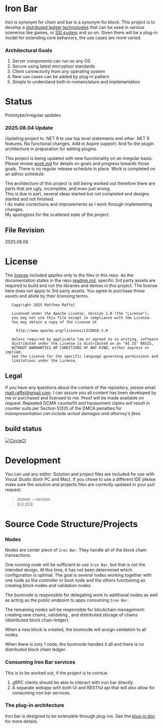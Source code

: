 # Iron Bar

Iron is synonym for chain and bar is a synonym for block.  This project
is to develop a [distributed ledger technologies](https://www.investopedia.com/terms/d/distributed-ledger-technology-dlt.asp) that can be used in various scenerios
like games, or [SSI system](https://sovrin.org/faq/what-is-self-sovereign-identity/) and so on.  Given there will be a plug-in model for extending core behaviors, 
the use cases are more varied.

### Architectural Goals
1. Server components can run on any OS
2. Secure using latest encryption standards
3. Client connectivity from any operating system
4. New use cases can be added by plug-in pattern
5. Simple to understand both in nomenclature and implementation

# Status
Prototype/irregular updates

### 2025.08.04 Update
Updating project to .NET 9 to use top level statements and other .NET 9 features.  No functional changes.  Add in Aspire
support.  And fix the plugin architecture in preparation for adding plugins.

This project is being updated with new functionality on an irregular basis.  Please review [work.md](https://github.com/tatmanblue/ironbar/blob/master/docs/WORK.md) 
for details on goals and progress towards those goals.  There is no regular release schedule in place.  Work is completed on an adhoc schedule.

The architecture of this project is still being worked out therefore there are parts that are ugly, incomplete, and even just wrong.  
This is due in part, several ideas started but not completed and designs started and not finished.  
I do make corrections and improvements as I work through implementing changes.   
My apologizes for the scattered state of the project.

## File Revision
2025.08.06


# License
The [license](LICENSE.md) included applies only to the files in this repo.   As the documentation states in the repo [readme.md](README.md), specific 3rd party assets are required to build and run
the libraries and demos in this project.  The license here does not apply to 3rd party assets. You agree to purchase those assets and abide by their licensing terms. 

```
   Copyright 2025 Matthew Raffel 

   Licensed under the Apache License, Version 2.0 (the "License");
   you may not use this file except in compliance with the License.
   You may obtain a copy of the License at

     http://www.apache.org/licenses/LICENSE-2.0

   Unless required by applicable law or agreed to in writing, software
   distributed under the License is distributed on an "AS IS" BASIS,
   WITHOUT WARRANTIES OR CONDITIONS OF ANY KIND, either express or implied.
   See the License for the specific language governing permissions and
   limitations under the License.
```

## Legal
If you have any questions about the content of the repository, please email [matt.raffel@gmail.com](mailto:matt.raffel@gmail.com). I can assure you all content has been developed by me or purchased and licensed to me. Proof will be made available on request. Repeated DCMA counterfit and harassment claims will result in counter suits per Section 512(f) of the DMCA penalties for _misrepresentation can include actual damages and attorney’s fees_.


## build status
[![CircleCI](https://circleci.com/gh/circleci/circleci-docs.svg?style=shield)](https://app.circleci.com/pipelines/circleci/6jcGFZ8866N3tDJ2DZL5q9/R4Wms16RDc8pLMdjPv3P8w)

# Development
You can use any editor.  Solution and project files are included for use with
Visual Studio (both PC and Mac).  If you chose to use a different IDE please
make sure the solution and projects files are correctly updated in your pull request.

> dotnet --version  
> 9.0.203

# Source Code Structure/Projects

### Nodes
Nodes are center piece of `Iron Bar`.  They handle all of the block chain transactions.

One running node will be sufficient to use `Iron Bar`, but that is not the intended design.  At this time, it has not 
been determined which configuration is optimal.  The goal is several nodes working together with one node
as the controller or boot node and the others functioning as creating block nodes and validation nodes.

The bootnode is responsible for delegating work to additional nodes as well as acting as the public endpoint to apps consuming `Iron Bar`.

The remaining nodes will be responsible for blockchain management:  creating new chains, validating , and distributed storage of chains (distributed block chain ledger).

When a new block is created, the bootnode will assign validation to all nodes.   

When there is only 1 node, the bootnode handles it all and there is no distributed block chain ledger.

### Consuming Iron Bar services

This is to be worked out, if the project is to cointue.  

1. gRPC clients should be able to interact with iron bar directly.  
2. A separate webapp with both UI and RESTful api that will also allow for consuming iron bar services.


### The plug-in architecture
Iron bar is designed to be extensible through plug-ins.  See the [plug-in doc](https://github.com/tatmanblue/ironbar/blob/master/docs/PLUGINS.md) for
more details.  

